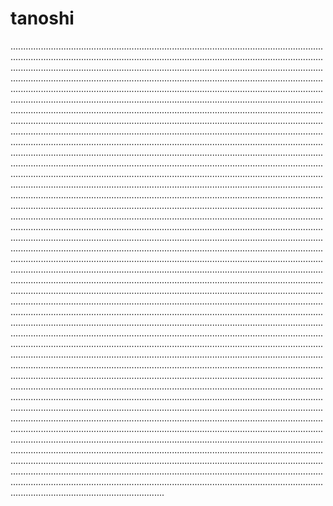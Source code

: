 # tanoshi
.....................................................................................................................................................................................................................................................................................................................................................................................................................................................................................................................................................................................................................................................................................................................................................................................................................................................................................................................................................................................................................................................................................................................................................................................................................................................................................................................................................................................................................................................................................................................................................................................................................................................................................................................................................................................................................................................................................................................................................................................................................................................................................................................................................................................................................................................................................................................................................................................................................................................................................................................................................................................................................................................................................................................................................................................................................................................................................................................................................................................................................................................................................................................................................................................................................................................................................................................................................................................................................................................................................................................................................................................................................................................................................................................................................................................................................................................................................................................................................................................................................................................................................................................................................................................................................................................................................................................................................................................................................................................................................................................................................................................................................................................................................................................................................................................................................................................................................................................................................................................................................................................................................................................................................................................................................................................................................................................................................................................................................................................................................